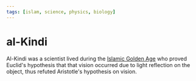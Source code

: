 ```yaml
---
tags: [islam, science, physics, biology]
---
```


# al-Kindi

Al-Kindi was a scientist lived during the [Islamic Golden Age](202501072311.md)
who proved Euclid's hypothesis that that vision occurred due to light reflection
on the object, thus refuted Aristotle's hypothesis on vision.
